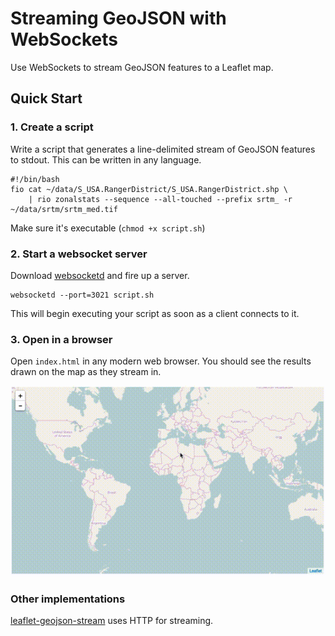 # Streaming GeoJSON with WebSockets

Use WebSockets to stream GeoJSON features to a Leaflet map.

## Quick Start

### 1. Create a script 

Write a script that generates a line-delimited stream of GeoJSON features
to stdout. This can be written in any language.

    #!/bin/bash
    fio cat ~/data/S_USA.RangerDistrict/S_USA.RangerDistrict.shp \
        | rio zonalstats --sequence --all-touched --prefix srtm_ -r ~/data/srtm/srtm_med.tif

Make sure it's executable (`chmod +x script.sh`)

### 2. Start a websocket server

Download [websocketd](https://github.com/joewalnes/websocketd) and fire up a server. 

    websocketd --port=3021 script.sh

This will begin executing your script as soon as a client connects to it.

### 3. Open in a browser

Open `index.html` in any modern web browser. You should see the results drawn on the map
as they stream in. 

![demo](demo.gif)


### Other implementations
[leaflet-geojson-stream](https://github.com/tmcw/leaflet-geojson-stream) uses HTTP 
for streaming.


